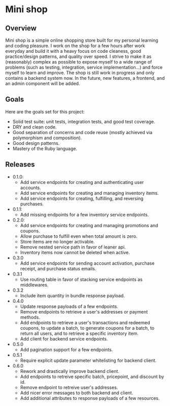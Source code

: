 # Mini shop

## Overview

Mini shop is a simple online shopping store built for my personal learning and coding pleasure. I work on the shop for a few hours after work everyday and build it with a heavy focus on code cleaness, good practice/design patterns, and quality over speed. I strive to make it as (reasonably) complex as possible to expose myself to a wide range of problems (such as testing, integration, service implementation...) and force myself to learn and improve. The shop is still work in progress and only contains a backend system now. In the future, new features, a frontend, and an admin component will be added.

## Goals

Here are the goals set for this project:

  * Solid test suite: unit tests, integration tests, and good test coverage.
  * DRY and clean code.
  * Good separation of concerns and code reuse (mostly achieved via polymorphism and composition).
  * Good design patterns.
  * Mastery of the Ruby language.

## Releases

  * 0.1.0:
    - Add service endpoints for creating and authenticating user accounts.
    - Add service endpoints for creating and managing inventory items.
    - Add service endpoints for creating, fulfilling, and reversing purchases.
  * 0.1.1:
    - Add missing endpoints for a few inventory service endpoints.
  * 0.2.0:
    - Add service endpoints for creating and managing promotions and coupons.
    - Allow purchase to fulfill even when total amount is zero.
    - Store items are no longer activable.
    - Remove nested service path in favor of leaner api.
    - Inventory items now cannot be deleted when active.
  * 0.3.0
    - Add service endpoints for sending account activation, purchase receipt, and purchase status emails.
  * 0.3.1
    - Use routing table in favor of stacking service endpoints as middlewares.
  * 0.3.2
    - Include item quantity in bundle response payload.
  * 0.4.0
    - Update response payloads of a few endpoints.
    - Remove endpoints to retrieve a user's addresses or payment methods.
    - Add endpoints to retrieve a user's transactions and redeemed coupons, to update a batch, to generate coupons for a batch, to return all users, and to retrieve a specific inventory item.
    - Add client for backend service endpoints.
  * 0.5.0
    - Add pagination support for a few endpoints.
  * 0.5.1
    - Require explicit update parameter whitelisting for backend client.
  * 0.6.0
    - Rework and drastically improve backend client.
    - Add endpoints to retreive specific batch, pricepoint, and discount by id.
    - Remove endpoint to retreive user's addresses.
    - Add nicer error messages to both backend and client.
    - Add additional attributes to response payloads of a few resources.
